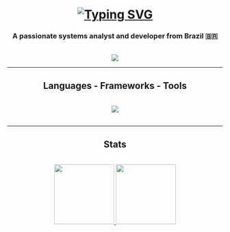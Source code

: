 <h1 align="center">
  <a href="https://git.io/typing-svg"><img src="https://readme-typing-svg.demolab.com?font=Righteous&size=35&duration=4000&color=016AFF&center=true&vCenter=true&random=false&width=500&height=70&lines=Hey+There!;I'm+Fl%C3%A1vio!" alt="Typing SVG" /></a>
</h1>

<h3 align="center">A passionate systems analyst and developer from Brazil 🇧🇷</h3>

<br/>

<div align="center">



</div>

<div align="center">
  <a href="mailto:flaviofdev@gmail.com">
    <img src="https://img.shields.io/badge/Gmail-333333?style=for-the-badge&logo=gmail&logoColor=red">
  </a>
</div>

<hr/>

<h2 align="center">Languages - Frameworks - Tools</h2>
<br/>
<div align="center">
    <img src="https://skillicons.dev/icons?i=html,css,javascript,c,java,mysql" /><br>
</div>

<br/>
<hr/>

<h2 align="center">Stats</h2>
<br>
<div align=center>
  <a href="https://github.com/flaviofdev">
  <img height="140em" src="https://github-readme-stats.vercel.app/api?username=flaviofdev&show_icons=true&theme=transparent&include_all_commits=true&count_private=true"/>
  <img height="140em" src="https://github-readme-stats.vercel.app/api/top-langs/?username=flaviofdev&layout=compact&langs_count=7&theme=transparent"/>
</div>
